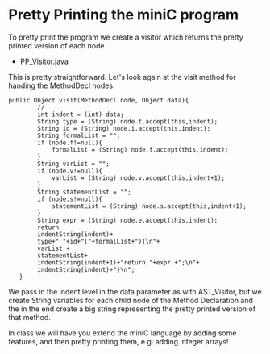 # Pretty Printing the miniC program
To pretty print the program we create a visitor which returns the pretty printed version of each node.
* [PP_Visitor.java](../../code/MiniC/PP_Visitor.java)

This is pretty straightforward.  Let's look again at the visit method for handing the MethodDecl nodes:
```
public Object visit(MethodDecl node, Object data){
        // 
        int indent = (int) data; 
        String type = (String) node.t.accept(this,indent);
        String id = (String) node.i.accept(this,indent);
        String formalList = "";
        if (node.f!=null){
            formalList = (String) node.f.accept(this,indent);
        }
        String varList = "";
        if (node.v!=null){
            varList = (String) node.v.accept(this,indent+1);
        }
        String statementList = "";
        if (node.s!=null){
            statementList = (String) node.s.accept(this,indent+1);
        }
        String expr = (String) node.e.accept(this,indent);
        return 
        indentString(indent)+
        type+" "+id+"("+formalList+"){\n"+
        varList +
        statementList+
        indentString(indent+1)+"return "+expr +";\n"+
        indentString(indent)+"}\n";
   }
```
We pass in the indent level in the data parameter as with AST_Visitor, but we create String variables for
each child node of the Method Declaration and the in the end create a big string representing the pretty printed
version of that method.

In class we will have you extend the miniC language by adding some features, and then pretty printing them,
e.g. adding integer arrays!
